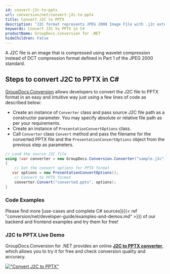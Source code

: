 ```yaml
---
id: convert-j2c-to-pptx
url: conversion/net/convert-j2c-to-pptx
title: Convert J2C to PPTX
description: "J2C format represents JPEG 2000 Image File with .j2c extension. Learn how to convert J2C to PPTX file programmatically in C# language using GroupDocs.Conversion for .NET library."
keywords: Convert J2C to PPTX in C#
productName: GroupDocs.Conversion for .NET
hideChildren: False
---
```


A J2C file is an image that is compressed using wavelet compression instead of DCT compression format defined in Part 1 of the JPEG 2000 standard.

## Steps to convert J2C to PPTX in C#

[GroupDocs.Conversion](https://products.groupdocs.com/conversion/net) allows developers to convert the J2C file to PPTX format in an easy and intuitive way just using a few lines of code as described below:

* Create an instance of `Converter` class and pass source J2C file path as a constructor parameter. You may specify absolute or relative file path as per your requirements. 
* Create an instance of `PresentationConvertOptions` class.
* Call `Converter` class `Convert` method and pass the filename for the converted PPTX file and the `PresentationConvertOptions` object from the previous step as parameters.

```csharp
// Load the source J2C file
using (var converter = new GroupDocs.Conversion.Converter("sample.j2c"))
{
    // Set the convert options for PPTX format
   var options = new PresentationConvertOptions();
    // Convert to PPTX format
    converter.Convert("converted.pptx", options);
}
```

### Code Examples

Please find more [use-cases and complete C# sources]({{< ref "conversion/net/developer-guide/examples-and-demos.md" >}}) of our backend and frontend examples and try them for free!

### J2C to PPTX Live Demo

GroupDocs.Conversion for .NET provides an online [**J2C to PPTX converter**](https://products.groupdocs.app/conversion/j2c-to-pptx), which allows you to try it for free and check conversion quality and accuracy.

[!["Convert J2C to PPTX"](conversion/net/images/convert-to-pptx/convert-j2c-to-pptx.png)](https://products.groupdocs.app/conversion/j2c-to-pptx)